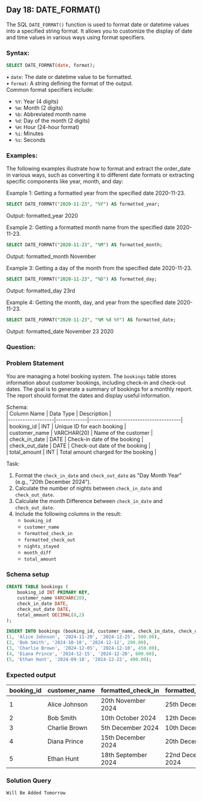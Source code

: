 ## Day 18: DATE_FORMAT()

The SQL `DATE_FORMAT()` function is used to format date or datetime values into a specified string format. It allows you to customize the display of date and time values in various ways using format specifiers.
### Syntax:

```sql
SELECT DATE_FORMAT(date, format); 
```
• `date`: The date or datetime value to be formatted.<br>
• `format`: A string defining the format of the output.<br>
  Common format specifiers include:
   - `%Y`: Year (4 digits)
   - `%m`: Month (2 digits)
   - `%b`: Abbreviated month name
   - `%d`: Day of the month (2 digits)
   - `%H`: Hour (24-hour format)
   - `%i`: Minutes
   - `%s`: Seconds

### Examples:

The following examples illustrate how to format and extract the order_date in various ways, such as converting it to different date formats or extracting specific components like year, month, and day:

Example 1:
Getting a formatted year from the specified date 2020-11-23.
```sql
SELECT DATE_FORMAT("2020-11-23", "%Y") AS formatted_year;
```
Output:
formatted_year
2020

Example 2:
Getting a formatted month name from the specified date 2020-11-23.
```sql
SELECT DATE_FORMAT("2020-11-23", "%M") AS formatted_month;
```
Output:
formatted_month
November

Example 3:
Getting a day of the month from the specified date 2020-11-23.
```sql
SELECT DATE_FORMAT("2020-11-23", "%D") AS formatted_day;
```
Output:
formatted_day
23rd

Example 4:
Getting the month, day, and year from the specified date 2020-11-23.
```sql
SELECT DATE_FORMAT("2020-11-23", "%M %d %Y") AS formatted_date;
```
Output:
formatted_date
November 23 2020 

### Question:

### Problem Statement

You are managing a hotel booking system. The `bookings` table stores information about customer bookings, including check-in and check-out dates. The goal is to generate a summary of bookings for a monthly report. The report should format the dates and display useful information.

Schema:  
| Column Name       | Data Type   | Description                          |  
|-------------------|-------------|--------------------------------------|  
| booking_id        | INT         | Unique ID for each booking           |  
| customer_name     | VARCHAR(20) | Name of the customer                 |  
| check_in_date     | DATE        | Check-in date of the booking         |  
| check_out_date    | DATE        | Check-out date of the booking        |  
| total_amount      | INT         | Total amount charged for the booking |  

Task:
 
1. Format the `check_in_date` and `check_out_date` as "Day Month Year" (e.g., "20th December 2024").  
2. Calculate the number of nights between `check_in_date` and `check_out_date`.
3. Calculate the month Difference between `check_in_date` and `check_out_date`.
4. Include the following columns in the result:  
   - `booking_id`  
   - `customer_name`  
   - `formatted_check_in`  
   - `formatted_check_out`  
   - `nights_stayed`  
   - `month_diff` 
   - `total_amount` 
   
### Schema setup

```sql
CREATE TABLE bookings (
    booking_id INT PRIMARY KEY,
    customer_name VARCHAR(20),
    check_in_date DATE,
    check_out_date DATE,
    total_amount DECIMAL(8,2)
);

INSERT INTO bookings (booking_id, customer_name, check_in_date, check_out_date, total_amount) VALUES
(1, 'Alice Johnson', '2024-11-20', '2024-12-25', 500.00),
(2, 'Bob Smith', '2024-10-10', '2024-12-12', 200.00),
(3, 'Charlie Brown', '2024-12-05', '2024-12-10', 450.00),
(4, 'Diana Prince', '2024-12-15', '2024-12-20', 600.00),
(5, 'Ethan Hunt', '2024-09-18', '2024-12-22', 400.00);
```

### Expected output

| booking_id | customer_name   | formatted_check_in     | formatted_check_out    | nights_stayed | month_diff | total_amount |
|------------|-----------------|------------------------|------------------------|---------------|------------|--------------|
| 1          | Alice Johnson   | 20th November 2024     | 25th December 2024     | 35            | 1          | 500.00       |
| 2          | Bob Smith       | 10th October 2024      | 12th December 2024     | 63            | 2          | 200.00       |
| 3          | Charlie Brown   | 5th December 2024      | 10th December 2024     | 5             | 0          | 450.00       |
| 4          | Diana Prince    | 15th December 2024     | 20th December 2024     | 5             | 0          | 600.00       |
| 5          | Ethan Hunt      | 18th September 2024    | 22nd December 2024     | 95            | 3          | 400.00       |

### Solution Query

```sql
Will Be Added Tomorrow
```
